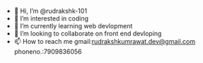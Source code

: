 - 👋 Hi, I’m @rudrakshk-101
- 👀 I’m interested in coding
- 🌱 I’m currently learning web devlopment
- 💞️ I’m looking to collaborate on front end devloping
- 📫 How to reach me gmail:rudrakshkumrawat.dev@gmail.com phoneno.:7909836056

<!---
rudrakshk-101/rudrakshk-101 is a ✨ special ✨ repository because its `README.md` (this file) appears on your GitHub profile.
You can click the Preview link to take a look at your changes.
--->
